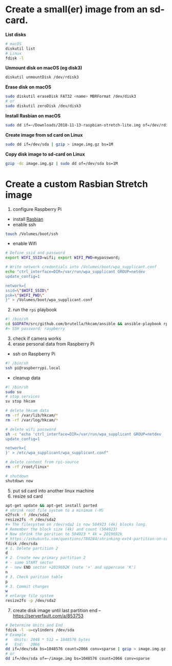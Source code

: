 # Create a small(er) image from an sd-card.

**List disks**
```sh
# macOS
diskutil list
# Linux
fdisk -l
```

**Unmount disk on macOS (eg disk3)**
```sh
diskutil unmountDisk /dev/rdisk3
```

**Erase disk on macOS**
```sh
sudo diskutil eraseDisk FAT32 <name> MBRFormat /dev/disk3
# or
sudo diskutil zeroDisk /dev/disk3
```

**Install Rasbian on macOS**
```sh
sudo dd if=~/Downloads/2018-11-13-raspbian-stretch-lite.img of=/dev/rdisk3 bs=1m
```

**Create image from sd card on Linux**
```sh
sudo dd if=/dev/sda | gzip > image.img.gz bs=1M
```

**Copy disk image to sd-card on Linux**
```sh
gzip -dc image.img.gz | sudo dd of=/dev/sda bs=1M
```

# Create a custom Rasbian Stretch image

1. configure Raspberry Pi

- install [Rasbian](https://www.raspberrypi.org/downloads/raspbian/) 
- enable ssh
```sh
touch /Volumes/boot/ssh
```
- enable Wifi
```sh
# Define ssid and password
export WIFI_SSID=wifi; export WIFI_PWD=mypassword;

# Write network credentials into /Volumes/boot/wpa_supplicant.conf
echo "ctrl_interface=DIR=/var/run/wpa_supplicant GROUP=netdev
update_config=1

network={
ssid=\"$WIFI_SSID\"
psk=\"$WIFI_PWD\"
}" > /Volumes/boot/wpa_supplicant.conf
```

2. run the `rpi` playbook
```sh
#! /bin/sh
cd $GOPATH/src/github.com/brutella/hkcam/ansible && ansible-playbook rpi.yml -i hosts --ask-pass
#> SSH password: raspberry
```
3. check if camera works
4. erase personal data from Raspberry Pi

- ssh on Raspberry Pi
```sh
#! /bin/sh
ssh pi@raspberrypi.local
```
- cleanup data
```sh
#! /bin/sh
sudo su
# stop services
sv stop hkcam

# delete hkcam data
rm -rf /var/lib/hkcam/*
rm -rf /var/log/hkcam/*

# delete wifi password
sh -c "echo 'ctrl_interface=DIR=/var/run/wpa_supplicant GROUP=netdev
update_config=1

network={
}' > /etc/wpa_supplicant/wpa_supplicant.conf"

# delete content from rpi-source
rm -rf /root/linux*

# shutdown
shutdown now
```
5. put sd card into another linux machine
6. resize sd card
```sh
apt-get update && apt-get install parted
# shrink root file system to a minimum (-M)
e2fsck -f /dev/sda2
resize2fs -M /dev/sda2
#> The filesystem on /dev/sda2 is now 504923 (4k) blocks long.
# Remember the block size (4k) and count (504923)
# Now shrink the parition to 504923 * 4k = 2019692k
# https://askubuntu.com/questions/780284/shrinking-ext4-partition-on-command-line
fdisk /dev/sda
# 1. Delete partition 2
d
# 2. Create new primary partition 2
# - same START sector
# - new END sector +2019692K (note '+' and uppercase 'K')
n
# 3. Check parition table
p
# 3. Commit changes
w
# enlarge file system
resize2fs -p /dev/sda2
```
7. create disk image until last partition end – https://serverfault.com/a/853753
```sh
# Determine Units and End
fdisk -l -u=cylinders /dev/sda
# Example
#   Units: 2048 * 512 = 1048576 bytes
#   End:   2066
dd if=/dev/sda bs=1048576 count=2066 conv=sparse | gzip > image.img.gz
# or
dd if=/dev/sda of=~/image.img bs=1048576 count=2066 conv=sparse
``` 